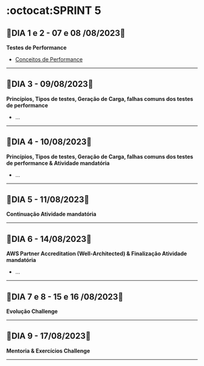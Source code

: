 # :octocat:SPRINT 5
## :red_circle:DIA 1 e 2 - 07 e 08 /08/2023:pushpin:
**Testes de Performance**
- [Conceitos de Performance](https://github.com/AndressaComp/SPRINTs/issues/40#issue-1843856291)
---
## :red_circle:DIA 3 - 09/08/2023:pushpin:
**Princípios, Tipos de testes, Geração de Carga, falhas comuns dos testes de performance**
- ...
---
## :red_circle:DIA 4 - 10/08/2023:pushpin:
**Princípios, Tipos de testes, Geração de Carga, falhas comuns dos testes de performance & Atividade mandatória**
- ...
---
## :red_circle:DIA 5 - 11/08/2023:pushpin:
**Continuação Atividade mandatória**

---
## :red_circle:DIA 6 - 14/08/2023:pushpin:
**AWS Partner Accreditation (Well-Architected) & Finalização Atividade mandatória**
- ...
---
## :red_circle:DIA 7 e 8 - 15 e 16 /08/2023:pushpin:
**Evolução Challenge**

---
## :red_circle:DIA 9 - 17/08/2023:pushpin:
**Mentoria & Exercícios Challenge**

---

